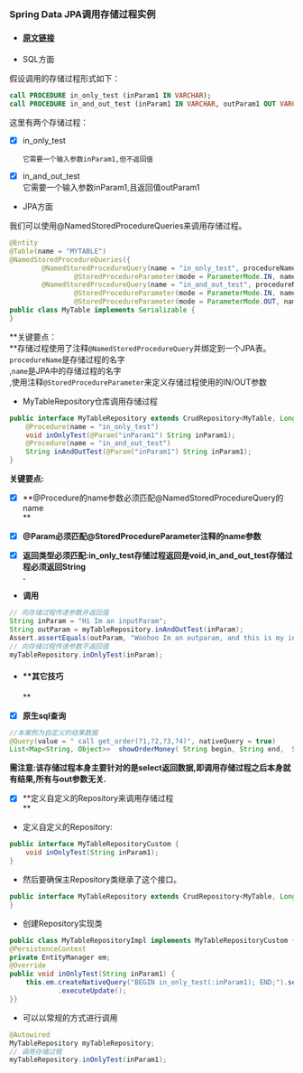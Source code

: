 ### Spring Data JPA调用存储过程实例

* #### [原文链接](https://blog.csdn.net/chszs/article/details/50127823)
* SQL方面

假设调用的存储过程形式如下：

```Sql
call PROCEDURE in_only_test (inParam1 IN VARCHAR);
call PROCEDURE in_and_out_test (inParam1 IN VARCHAR, outParam1 OUT VARCHAR);
```

这里有两个存储过程：

* [x] in\_only\_test
  ```
  它需要一个输入参数inParam1,但不返回值
  ```
* [x] in\_and\_out\_test  
  它需要一个输入参数inParam1,且返回值outParam1

* JPA方面

我们可以使用@NamedStoredProcedureQueries来调用存储过程。

```java
@Entity
@Table(name = "MYTABLE")
@NamedStoredProcedureQueries({
        @NamedStoredProcedureQuery(name = "in_only_test", procedureName = "in_only_test", parameters = {
                @StoredProcedureParameter(mode = ParameterMode.IN, name = "inParam1", type = String.class) }),
        @NamedStoredProcedureQuery(name = "in_and_out_test", procedureName = "in_and_out_test", parameters = {
                @StoredProcedureParameter(mode = ParameterMode.IN, name = "inParam1", type = String.class),
                @StoredProcedureParameter(mode = ParameterMode.OUT, name = "outParam1", type = String.class) }) })
public class MyTable implements Serializable {
}
```

**关键要点：  
**存储过程使用了注释`@NamedStoredProcedureQuery`并绑定到一个JPA表。`procedureName`是存储过程的名字  
,`name`是JPA中的存储过程的名字  
,使用注释`@StoredProcedureParameter`来定义存储过程使用的IN/OUT参数

* MyTableRepository仓库调用存储过程

```java
public interface MyTableRepository extends CrudRepository<MyTable, Long> {
    @Procedure(name = "in_only_test")
    void inOnlyTest(@Param("inParam1") String inParam1);
    @Procedure(name = "in_and_out_test")
    String inAndOutTest(@Param("inParam1") String inParam1);
}
```

**关键要点:**

* [x] **@Procedure的name参数必须匹配@NamedStoredProcedureQuery的name  
  **

* [x] **@Param必须匹配@StoredProcedureParameter注释的name参数**

* [x] **返回类型必须匹配:in\_only\_test存储过程返回是void,in\_and\_out\_test存储过程必须返回String  
  .**

* **调用**

```java
// 向存储过程传递参数并返回值
String inParam = "Hi Im an inputParam";
String outParam = myTableRepository.inAndOutTest(inParam);
Assert.assertEquals(outParam, "Woohoo Im an outparam, and this is my inparam Hi Im an inputParam");
// 向存储过程传递参数不返回值
myTableRepository.inOnlyTest(inParam);
```

* #### \*\*其它技巧

  \*\*

* [x] **原生sql查询**

```java
//本案例为自定义的结果数据
@Query(value = " call get_order(?1,?2,?3,?4)", nativeQuery = true)
List<Map<String, Object>>  showOrderMoney( String begin, String end,  String sno, String country);
```

**需注意:该存储过程本身主要针对的是select返回数据,即调用存储过程之后本身就有结果,所有与out参数无关.**

* [x] **定义自定义的Repository来调用存储过程  
  **

* 定义自定义的Repository:

```java
public interface MyTableRepositoryCustom {
    void inOnlyTest(String inParam1);
}
```

* 然后要确保主Repository类继承了这个接口。

```java
public interface MyTableRepository extends CrudRepository<MyTable, Long>, MyTableRepositoryCustom {
}
```

* 创建Repository实现类

```java
public class MyTableRepositoryImpl implements MyTableRepositoryCustom {
@PersistenceContext
private EntityManager em;
@Override
public void inOnlyTest(String inParam1) {
    this.em.createNativeQuery("BEGIN in_only_test(:inParam1); END;").setParameter("inParam1", inParam1)
            .executeUpdate();
}}
```

* 可以以常规的方式进行调用

```java
@Autowired
MyTableRepository myTableRepository;
// 调用存储过程
myTableRepository.inOnlyTest(inParam1);
```



